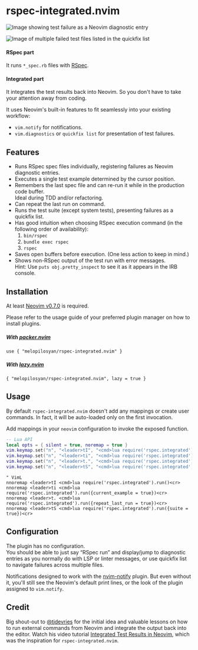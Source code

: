 # rspec-integrated.nvim

![Image showing test failure as a Neovim diagnostic entry](https://user-images.githubusercontent.com/3795551/198903123-e935b51a-2725-488c-a517-19ef4dbeac88.png)

![Image of multiple failed test files listed in the quickfix list](https://github.com/user-attachments/assets/621dfd32-0b1e-4e3c-85a0-a27ce47b3ec2)

#### RSpec part
It runs `*_spec.rb` files with [RSpec](https://rspec.info/).

#### Integrated part
It integrates the test results back into Neovim. So you don't have to take your attention away from coding.

It uses Neovim's built-in features to fit seamlessly into your existing workflow:
* `vim.notify` for notifications.
* `vim.diagnostics` or `quickfix list` for presentation of test failures.

## Features
* Runs RSpec spec files individually, registering failures as Neovim diagnostic entries.
* Executes a single test example determined by the cursor position.
* Remembers the last spec file and can re-run it while in the production code buffer. \
  Ideal during TDD and/or refactoring.
* Can repeat the last run on command.
* Runs the test suite (except system tests), presenting failures as a quickfix list.
* Has good intuition when choosing RSpec execution command (in the following order of availability):
  1) `bin/rspec`
  2) `bundle exec rspec`
  3) `rspec`
* Saves open buffers before execution. (One less action to keep in mind.)
* Shows non-RSpec output of the test run with error messages. \
  Hint: Use `puts obj.pretty_inspect` to see it as it appears in the IRB console.

## Installation

At least [Neovim v0.7.0](https://github.com/neovim/neovim/releases) is required.

Please refer to the usage guide of your preferred plugin manager on how to install plugins.

##### With [packer.nvim](https://github.com/wbthomason/packer.nvim)
```
use { "melopilosyan/rspec-integrated.nvim" }
```

##### With [lazy.nvim](https://github.com/folke/lazy.nvim)
```
{ "melopilosyan/rspec-integrated.nvim", lazy = true }
```

## Usage
By default `rspec-integrated.nvim` doesn't add any mappings or create user commands.
In fact, it will be auto-loaded only on the first invocation.

Add mappings in your `neovim` configuration to invoke the exposed function.

```lua
-- Lua API
local opts = { silent = true, noremap = true }
vim.keymap.set("n", "<leader>tI", "<cmd>lua require('rspec.integrated').run()<cr>", opts)
vim.keymap.set("n", "<leader>ti", "<cmd>lua require('rspec.integrated').run({current_example = true})<cr>", opts)
vim.keymap.set("n", "<leader>t.", "<cmd>lua require('rspec.integrated').run({repeat_last_run = true})<cr>", opts)
vim.keymap.set("n", "<leader>tS", "<cmd>lua require('rspec.integrated').run({suite = true})<cr>", opts)
```

```vim
" VimL
nnoremap <leader>tI <cmd>lua require('rspec.integrated').run()<cr>
nnoremap <leader>ti <cmd>lua require('rspec.integrated').run({current_example = true})<cr>
nnoremap <leader>t. <cmd>lua require('rspec.integrated').run({repeat_last_run = true})<cr>
nnoremap <leader>tS <cmd>lua require('rspec.integrated').run({suite = true})<cr>
```

## Configuration
The plugin has no configuration. \
You should be able to just say “RSpec run” and
display/jump to diagnostic entries as you normally do with LSP or linter messages,
or use quickfix list to navigate failures across multiple files.

Notifications designed to work with the [nvim-notify](https://github.com/rcarriga/nvim-notify) plugin.
But even without it, you'll still see the Neovim's default print lines,
or the look of the plugin assigned to `vim.notify`.

## Credit
Big shout-out to [@tjdevries](https://github.com/tjdevries) for the initial idea and
valuable lessons on how to run external commands from Neovim and integrate the output
back into the editor. Watch his video tutorial [Integrated Test Results in Neovim](https://www.youtube.com/watch?v=cf72gMBrsI0),
which was the inspiration for `rspec-integrated.nvim`.
